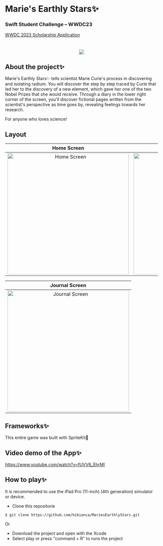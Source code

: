 # Marie's Earthly Stars✨
### Swift Student Challenge – WWDC23

[WWDC 2023 Scholarship Application](https://developer.apple.com/wwdc23/swift-student-challenge/)

<h1 align="center">
    <img src="https://github.com/hibianca/MariesEarthlyStars-WWDC23/assets/103222620/fb83c646-5ca1-4e6f-aba5-40367491ba2b">
</h1>

## About the project✨

Marie's Earthly Stars✨ tells scientist Marie Curie's process in discovering and isolating radium. You will discover the step by step traced by Curie that led her to the discovery of a new element, which gave her one of the two Nobel Prizes that she would receive. Through a diary in the lower right corner of the screen, you'll discover fictional pages written from the scientist's perspective as time goes by, revealing feelings towards her research.

For anyone who loves science!

## Layout
Home Screen            |  Game Screen
:-------------------------:|:-------------------------:
<img src="https://github.com/hibianca/MariesEarthlyStars-WWDC23/assets/103222620/6a4939a7-6b9a-4780-809c-94f1a4b61f38" alt="Home Screen" width="400"> | <img src="https://github.com/hibianca/MariesEarthlyStars-WWDC23/assets/103222620/8667c254-45fb-403d-b8fe-60c471ab4619" alt="Game Screen" width="400"> 

Journal Screen            |  
:-------------------------:|
<img src="https://github.com/hibianca/MariesEarthlyStars-WWDC23/assets/103222620/8cce3d0e-7f58-47b7-af07-e062580f61a9" alt="Journal Screen" width="400"> | 

## Frameworks✨
This entire game was built with SpriteKit👾

## Video demo of the App✨

https://www.youtube.com/watch?v=fUVV6_EhrMI

## How to play✨
It is recommended to use the iPad Pro (11-inch) (4th generation) simulator or device.


<ul>
<li>Clone this repositorie</li>
</ul>

```
$ git clone https://github.com/hibianca/MariesEarthlyStars.git
```
 Or
 <ul>
  <li>Download the project and open with the Xcode</li>
  <li>Select play or press "command + R" to runs the project</li>
</ul>
